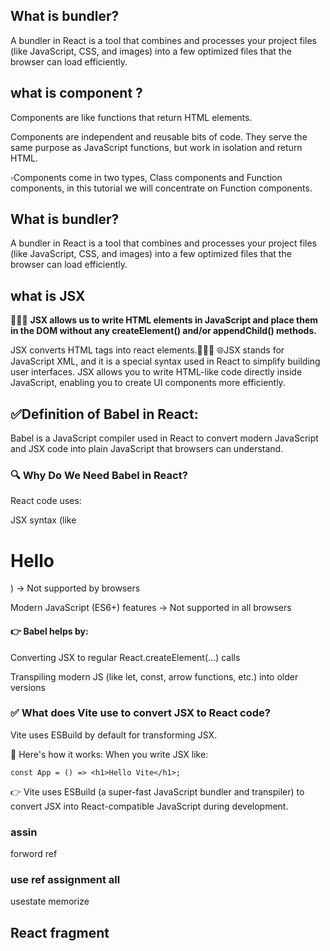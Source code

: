 ## What is bundler? 
A bundler in React is a tool that combines and processes your project files (like JavaScript, CSS, and images) into a few optimized files that the browser can load efficiently.


## what is component ?
Components are like functions that return HTML elements.


Components are independent and reusable bits of code. They serve the same purpose as JavaScript functions, but work in isolation and return HTML.

▫️Components come in two types, Class components and Function components, in this tutorial we will concentrate on Function components.

## What is bundler? 
A bundler in React is a tool that combines and processes your project files (like JavaScript, CSS, and images) into a few optimized files that the browser can load efficiently.

## what is JSX
👨🏻‍💻 **JSX allows us to write HTML elements in JavaScript and place them in the DOM without any createElement()  and/or appendChild() methods.**

JSX converts HTML tags into react elements.👨🏻‍💻
🌐JSX stands for JavaScript XML, and it is a special syntax used in React to simplify building user interfaces. JSX allows you to write HTML-like code directly inside JavaScript, enabling you to create UI components more efficiently.
## ✅Definition of Babel in React:
Babel is a JavaScript compiler used in React to convert modern JavaScript and JSX code into plain JavaScript that browsers can understand.

### 🔍 Why Do We Need Babel in React?
React code uses:

JSX syntax (like <h1>Hello</h1>) → Not supported by browsers

Modern JavaScript (ES6+) features → Not supported in all browsers

#### 👉 Babel helps by:

Converting JSX to regular React.createElement(...) calls

Transpiling modern JS (like let, const, arrow functions, etc.) into older versions

### ✅ What does Vite use to convert JSX to React code?
Vite uses ESBuild by default for transforming JSX.

🔧 Here's how it works:
When you write JSX like:
```
const App = () => <h1>Hello Vite</h1>;
```
👉 Vite uses ESBuild (a super-fast JavaScript bundler and transpiler) to convert JSX into React-compatible JavaScript during development.

### assin
forword ref 

### use ref assignment all 

usestate 
memorize 





## React fragment 
